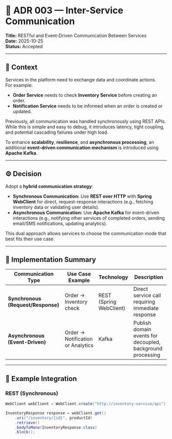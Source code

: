 # 🧩 ADR 003 — Inter-Service Communication

**Title:** RESTful and Event-Driven Communication Between Services  
**Date:** 2025-10-25  
**Status:** Accepted

---

## 🧠 Context

Services in the platform need to exchange data and coordinate actions.  
For example:
- **Order Service** needs to check **Inventory Service** before creating an order.
- **Notification Service** needs to be informed when an order is created or updated.

Previously, all communication was handled synchronously using REST APIs.  
While this is simple and easy to debug, it introduces latency, tight coupling, and potential cascading failures under high load.

To enhance **scalability**, **resilience**, and **asynchronous processing**, an additional **event-driven communication mechanism** is introduced using **Apache Kafka**.

---

## ⚙️ Decision

Adopt a **hybrid communication strategy**:
- **Synchronous Communication:** Use **REST over HTTP** with **Spring WebClient** for direct, request-response interactions (e.g., fetching inventory data or validating user details).
- **Asynchronous Communication:** Use **Apache Kafka** for event-driven interactions (e.g., notifying other services of completed orders, sending email/SMS notifications, updating analytics).

This dual approach allows services to choose the communication mode that best fits their use case.

---

## 🧩 Implementation Summary

| Communication Type | Use Case Example | Technology | Description |
|--------------------|------------------|-------------|--------------|
| **Synchronous (Request/Response)** | Order → Inventory check | REST (Spring WebClient) | Direct service call requiring immediate response |
| **Asynchronous (Event-Driven)** | Order → Notification or Analytics | Kafka | Publish domain events for decoupled, background processing |

---

## 🧱 Example Integration

### **REST (Synchronous)**

```java
WebClient webClient = WebClient.create("http://inventory-service/api");

InventoryResponse response = webClient.get()
    .uri("/inventory/{id}", productId)
    .retrieve()
    .bodyToMono(InventoryResponse.class)
    .block();
